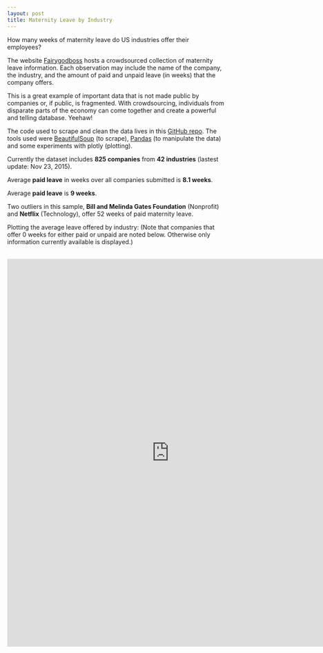 ```yaml
---
layout: post
title: Maternity Leave by Industry
---
```


How many weeks of maternity leave do US industries offer their employees?

The website <a href = "https://fairygodboss.com/maternity-leave-resource-center" target="_blank">Fairygodboss</a> hosts a crowdsourced collection of maternity leave information. Each observation may include the name of the company, the industry, and the amount of paid and unpaid leave (in weeks) that the company offers.

This is a great example of important data that is not made public by companies or, if public, is fragmented. With crowdsourcing, individuals from disparate parts of the economy can come together and create a powerful and telling database. Yeehaw!

The code used to scrape and clean the data lives in this <a href = "https://github.com/cgerson/maternity-leave" target="_blank">GitHub repo</a>. The tools used were <a href="http://www.crummy.com/software/BeautifulSoup/">BeautifulSoup</a> (to scrape), <a href="http://pandas.pydata.org/">Pandas</a> (to manipulate the data) and some experiments with plotly (plotting).

Currently the dataset includes <b>825 companies</b> from <b>42 industries</b> (lastest update: Nov 23, 2015).

Average <b>paid leave</b> in weeks over all companies submitted is <b>8.1 weeks</b>.

Average <b>paid leave</b> is <b>9 weeks</b>.

Two outliers in this sample, <b>Bill and Melinda Gates Foundation</b> (Nonprofit) and <b>Netflix</b> (Technology), offer 52 weeks of paid maternity leave. 

Plotting the average leave offered by industry:
(Note that companies that offer 0 weeks for either paid or unpaid are noted below. Otherwise only information currently available is displayed.)
<br><br>
<iframe width="750" height="900" frameborder="0" scrolling="no" src="https://plot.ly/~cgerson/60.embed"></iframe>